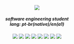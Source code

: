 <div align="center">
  <img src="https://img.icons8.com/?size=33&id=4Z2nCrz5iPY2&format=png&color=8B4513">
</div>
<div align="center">
  <h5> software engineering student <br>
      lang: pt-br(native)/en(a1) </h5>
</div>
<div align="center">
  <!--HTML--> <img src="https://img.icons8.com/?size=26&id=101353&format=png&color=ffffff">
  <!--CSS--> <img src="https://img.icons8.com/?size=26&id=102501&format=png&color=ffffff">
  <!--JAVASCRIPT--> <img src="https://img.icons8.com/?size=26&id=WOB9D18y7S7J&format=png&color=ffffff">
  <!--PYTHON--> <img src="https://img.icons8.com/?size=28&id=24045&format=png&color=ffffff">
  <!--VSCODE--> <img src="https://img.icons8.com/?size=24&id=102978&format=png&color=ffffff">
  <!--PYCHARM--> <img src="https://img.icons8.com/?size=27&id=72738&format=png&color=ffffff">
  <!--MYSQL--> <img src="https://img.icons8.com/?size=39&id=39855&format=png&color=ffffff">
  <!--GIT--> <img src="https://img.icons8.com/?size=24&id=38389&format=png&color=ffffff">
</div>


